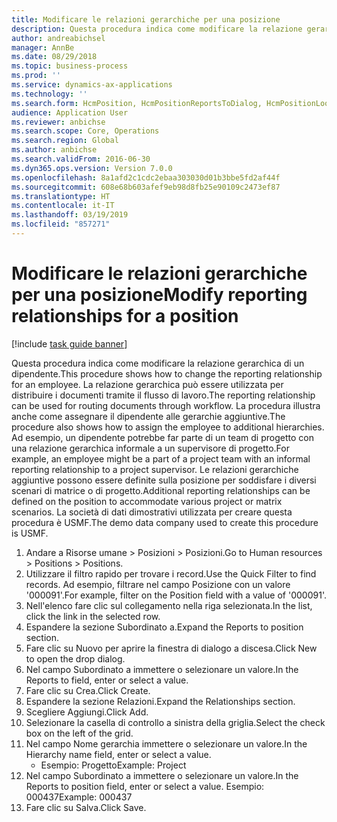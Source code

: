 ```yaml
---
title: Modificare le relazioni gerarchiche per una posizione
description: Questa procedura indica come modificare la relazione gerarchica di un dipendente.
author: andreabichsel
manager: AnnBe
ms.date: 08/29/2018
ms.topic: business-process
ms.prod: ''
ms.service: dynamics-ax-applications
ms.technology: ''
ms.search.form: HcmPosition, HcmPositionReportsToDialog, HcmPositionLookup
audience: Application User
ms.reviewer: anbichse
ms.search.scope: Core, Operations
ms.search.region: Global
ms.author: anbichse
ms.search.validFrom: 2016-06-30
ms.dyn365.ops.version: Version 7.0.0
ms.openlocfilehash: 8a1afd2c1cdc2ebaa303030d01b3bbe5fd2af44f
ms.sourcegitcommit: 608e68b603afef9eb98d8fb25e90109c2473ef87
ms.translationtype: HT
ms.contentlocale: it-IT
ms.lasthandoff: 03/19/2019
ms.locfileid: "857271"
---
```

# <a name="modify-reporting-relationships-for-a-position"></a><span data-ttu-id="caf34-103">Modificare le relazioni gerarchiche per una posizione</span><span class="sxs-lookup"><span data-stu-id="caf34-103">Modify reporting relationships for a position</span></span>

[!include [task guide banner](../../includes/task-guide-banner.md)]

<span data-ttu-id="caf34-104">Questa procedura indica come modificare la relazione gerarchica di un dipendente.</span><span class="sxs-lookup"><span data-stu-id="caf34-104">This procedure shows how to change the reporting relationship for an employee.</span></span> <span data-ttu-id="caf34-105">La relazione gerarchica può essere utilizzata per distribuire i documenti tramite il flusso di lavoro.</span><span class="sxs-lookup"><span data-stu-id="caf34-105">The reporting relationship can be used for routing documents through workflow.</span></span> <span data-ttu-id="caf34-106">La procedura illustra anche come assegnare il dipendente alle gerarchie aggiuntive.</span><span class="sxs-lookup"><span data-stu-id="caf34-106">The procedure also shows how to assign the employee to additional hierarchies.</span></span> <span data-ttu-id="caf34-107">Ad esempio, un dipendente potrebbe far parte di un team di progetto con una relazione gerarchica informale a un supervisore di progetto.</span><span class="sxs-lookup"><span data-stu-id="caf34-107">For example, an employee might be a part of a project team with an informal reporting relationship to a project supervisor.</span></span> <span data-ttu-id="caf34-108">Le relazioni gerarchiche aggiuntive possono essere definite sulla posizione per soddisfare i diversi scenari di matrice o di progetto.</span><span class="sxs-lookup"><span data-stu-id="caf34-108">Additional reporting relationships can be defined on the position to accommodate various project or matrix scenarios.</span></span> <span data-ttu-id="caf34-109">La società di dati dimostrativi utilizzata per creare questa procedura è USMF.</span><span class="sxs-lookup"><span data-stu-id="caf34-109">The demo data company used to create this procedure is USMF.</span></span>

1. <span data-ttu-id="caf34-110">Andare a Risorse umane > Posizioni > Posizioni.</span><span class="sxs-lookup"><span data-stu-id="caf34-110">Go to Human resources > Positions > Positions.</span></span>
2. <span data-ttu-id="caf34-111">Utilizzare il filtro rapido per trovare i record.</span><span class="sxs-lookup"><span data-stu-id="caf34-111">Use the Quick Filter to find records.</span></span> <span data-ttu-id="caf34-112">Ad esempio, filtrare nel campo Posizione con un valore '000091'.</span><span class="sxs-lookup"><span data-stu-id="caf34-112">For example, filter on the Position field with a value of '000091'.</span></span>
3. <span data-ttu-id="caf34-113">Nell'elenco fare clic sul collegamento nella riga selezionata.</span><span class="sxs-lookup"><span data-stu-id="caf34-113">In the list, click the link in the selected row.</span></span>
4. <span data-ttu-id="caf34-114">Espandere la sezione Subordinato a.</span><span class="sxs-lookup"><span data-stu-id="caf34-114">Expand the Reports to position section.</span></span>
5. <span data-ttu-id="caf34-115">Fare clic su Nuovo per aprire la finestra di dialogo a discesa.</span><span class="sxs-lookup"><span data-stu-id="caf34-115">Click New to open the drop dialog.</span></span>
6. <span data-ttu-id="caf34-116">Nel campo Subordinato a immettere o selezionare un valore.</span><span class="sxs-lookup"><span data-stu-id="caf34-116">In the Reports to field, enter or select a value.</span></span>
7. <span data-ttu-id="caf34-117">Fare clic su Crea.</span><span class="sxs-lookup"><span data-stu-id="caf34-117">Click Create.</span></span>
8. <span data-ttu-id="caf34-118">Espandere la sezione Relazioni.</span><span class="sxs-lookup"><span data-stu-id="caf34-118">Expand the Relationships section.</span></span>
9. <span data-ttu-id="caf34-119">Scegliere Aggiungi.</span><span class="sxs-lookup"><span data-stu-id="caf34-119">Click Add.</span></span>
10. <span data-ttu-id="caf34-120">Selezionare la casella di controllo a sinistra della griglia.</span><span class="sxs-lookup"><span data-stu-id="caf34-120">Select the check box on the left of the grid.</span></span>
11. <span data-ttu-id="caf34-121">Nel campo Nome gerarchia immettere o selezionare un valore.</span><span class="sxs-lookup"><span data-stu-id="caf34-121">In the Hierarchy name field, enter or select a value.</span></span>
    * <span data-ttu-id="caf34-122">Esempio: Progetto</span><span class="sxs-lookup"><span data-stu-id="caf34-122">Example: Project</span></span>  
12. <span data-ttu-id="caf34-123">Nel campo Subordinato a immettere o selezionare un valore.</span><span class="sxs-lookup"><span data-stu-id="caf34-123">In the Reports to position field, enter or select a value.</span></span>  <span data-ttu-id="caf34-124">Esempio: 000437</span><span class="sxs-lookup"><span data-stu-id="caf34-124">Example:  000437</span></span>
13. <span data-ttu-id="caf34-125">Fare clic su Salva.</span><span class="sxs-lookup"><span data-stu-id="caf34-125">Click Save.</span></span>

